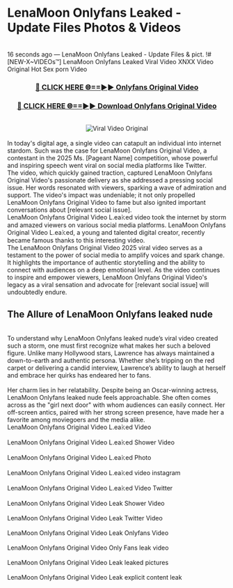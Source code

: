 # LenaMoon Onlyfans Leaked - Update Files Photos & Videos 
<br>
16 seconds ago — LenaMoon Onlyfans Leaked - Update Files & pict. !#[NEW-X~VIDEOs™] LenaMoon Onlyfans Leaked Viral Video XNXX Video Original Hot Sex porn Video
<br>
<div align="center">
<h3><a href="http://freeplayer.one?title=LenaMoon&ref=25OR" rel="nofollow">🔴 CLICK HERE 🌐==►► Onlyfans Original Video</a></h3>
<h3><a href="http://freeplayer.one?title=LenaMoon&ref=25OR" rel="nofollow">🔴 CLICK HERE 🌐==►► Download Onlyfans Original Video</a></h3>
<br>
<a href="http://freeplayer.one?title=LenaMoon&ref=25OR" rel="nofollow" data-target="animated-image.originalLink"><img src="https://i.ibb.co.com/xMMVF88/686577567.gif" alt="Viral Video Original" style="max-width: 100%; display: inline-block;" data-target="animated-image.originalImage"></a>
</div>
<br>
In today's digital age, a single video can catapult an individual into internet stardom. Such was the case for LenaMoon Onlyfans Original Video, a contestant in the 2025 Ms. [Pageant Name] competition, whose powerful and inspiring speech went viral on social media platforms like Twitter.
<br>
The video, which quickly gained traction, captured LenaMoon Onlyfans Original Video's passionate delivery as she addressed a pressing social issue. Her words resonated with viewers, sparking a wave of admiration and support. The video's impact was undeniable; it not only propelled LenaMoon Onlyfans Original Video to fame but also ignited important conversations about [relevant social issue].
<br>
LenaMoon Onlyfans Original Video L.ea𝚔ed video took the internet by storm and amazed viewers on various social media platforms. LenaMoon Onlyfans Original Video L.ea𝚔ed, a young and talented digital creator, recently became famous thanks to this interesting video.
<br>
The LenaMoon Onlyfans Original Video 2025 viral video serves as a testament to the power of social media to amplify voices and spark change. It highlights the importance of authentic storytelling and the ability to connect with audiences on a deep emotional level. As the video continues to inspire and empower viewers, LenaMoon Onlyfans Original Video's legacy as a viral sensation and advocate for [relevant social issue] will undoubtedly endure.
<br>
<h2>The Allure of LenaMoon Onlyfans leaked nude</h2>
<br>
To understand why LenaMoon Onlyfans leaked nude’s viral video created such a storm, one must first recognize what makes her such a beloved figure. Unlike many Hollywood stars, Lawrence has always maintained a down-to-earth and authentic persona. Whether she’s tripping on the red carpet or delivering a candid interview, Lawrence’s ability to laugh at herself and embrace her quirks has endeared her to fans.
<br><br>
Her charm lies in her relatability. Despite being an Oscar-winning actress, LenaMoon Onlyfans leaked nude feels approachable. She often comes across as the "girl next door" with whom audiences can easily connect. Her off-screen antics, paired with her strong screen presence, have made her a favorite among moviegoers and the media alike.
<br>
LenaMoon Onlyfans Original Video L.ea𝚔ed Video
<br><br>
LenaMoon Onlyfans Original Video L.ea𝚔ed Shower Video
<br><br>
LenaMoon Onlyfans Original Video L.ea𝚔ed Photo
<br><br>
LenaMoon Onlyfans Original Video L.ea𝚔ed video instagram
<br><br>
LenaMoon Onlyfans Original Video L.ea𝚔ed Video Twitter
<br><br>
LenaMoon Onlyfans Original Video Leak Shower Video
<br><br>
LenaMoon Onlyfans Original Video Leak Twitter Video
<br><br>
LenaMoon Onlyfans Original Video Leak Onlyfans Video
<br><br>
LenaMoon Onlyfans Original Video Only Fans leak video
<br><br>
LenaMoon Onlyfans Original Video Leak leaked pictures
<br><br>
LenaMoon Onlyfans Original Video Leak explicit content leak